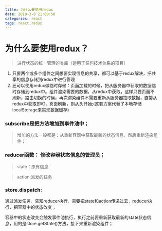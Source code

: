 ```yaml
---
title: 为什么要使用redux
date: 2018-3-8 21:08:58
categories: react
tags: react,redux
---
```


<h1>为什么要使用redux？</h1>

> 进行状态的统一管理的类库（适用于任何技术体系的项目）

1. 只要两个或多个组件之间想要实现信息的共享，都可以基于redux解决，把共享的信息存储到redux中进行管理
2. 还可以使用redux做临时存储：页面加载的时候，把从服务器中获取的数据临时存储到redux中。组件渲染需要的数据，从redux中获取，这样只要页面不刷新，路由切换的时候，再次渲染组件不需要重新从服务器拉取数据，直接从redux中获取即可，页面刷新，则从头开始;(这套方案代替了本地存储localStorage来实现数据缓存)

<h3>subscribe是把方法增加到事件池中；</h3>

> 增加的方法一般都是：从重新容器中获取最新的状态信息，然后重新渲染组件；

<h3>reducer函数： 修改容器状态信息的管理员；</h3>

> state：原有信息

> action:派发的任务

<h3>store.dispatch:</h3>

通过派发任务，告知reducer执行，需要把state和action传递过去，reducer执行，把容器中的状态改变；

容器中的状态改变会触发事件池执行，执行之前要重新获取最新的state状态信息，用的是store.getState()方法，接下来重新渲染组件；